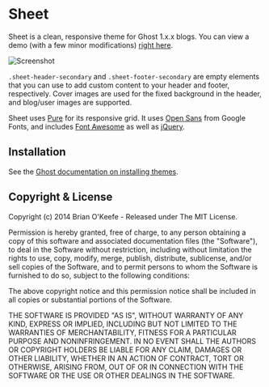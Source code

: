 # Sheet

Sheet is a clean, responsive theme for Ghost 1.x.x blogs. You can view a demo (with a few minor modifications) [right here](http://bokstuff.com/blog).

![Screenshot](http://i.imgur.com/8YnvXFL.png)

`.sheet-header-secondary` and `.sheet-footer-secondary` are empty elements that you can use to add custom content to your header and footer, respectively. Cover images are used for the fixed background in the header, and blog/user images are supported.

Sheet uses [Pure](https://github.com/yui/pure/) for its responsive grid. It uses [Open Sans](http://www.google.com/fonts/specimen/Open+Sans) from Google Fonts, and includes [Font Awesome](http://fontawesome.io) as well as [jQuery](http://jquery.com).

## Installation

See the [Ghost documentation on installing themes](http://docs.ghost.org/themes/).

## Copyright & License

Copyright (c) 2014 Brian O'Keefe - Released under The MIT License.

Permission is hereby granted, free of charge, to any person obtaining a copy of this software and associated documentation files (the "Software"), to deal in the Software without restriction, including without limitation the rights to use, copy, modify, merge, publish, distribute, sublicense, and/or sell copies of the Software, and to permit persons to whom the Software is furnished to do so, subject to the following conditions:

The above copyright notice and this permission notice shall be included in all copies or substantial portions of the Software.

THE SOFTWARE IS PROVIDED "AS IS", WITHOUT WARRANTY OF ANY KIND, EXPRESS OR IMPLIED, INCLUDING BUT NOT LIMITED TO THE WARRANTIES OF MERCHANTABILITY, FITNESS FOR A PARTICULAR PURPOSE AND NONINFRINGEMENT. IN NO EVENT SHALL THE AUTHORS OR COPYRIGHT HOLDERS BE LIABLE FOR ANY CLAIM, DAMAGES OR OTHER LIABILITY, WHETHER IN AN ACTION OF CONTRACT, TORT OR OTHERWISE, ARISING FROM, OUT OF OR IN CONNECTION WITH THE SOFTWARE OR THE USE OR OTHER DEALINGS IN THE SOFTWARE.
